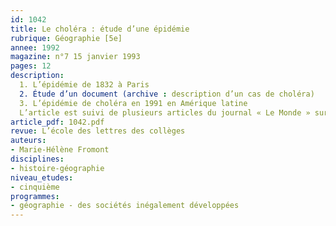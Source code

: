 ```yaml
---
id: 1042
title: Le choléra : étude d’une épidémie 
rubrique: Géographie [5e]
annee: 1992
magazine: n°7 15 janvier 1993
pages: 12
description: 
  1. L’épidémie de 1832 à Paris
  2. Étude d’un document (archive : description d’un cas de choléra)
  3. L’épidémie de choléra en 1991 en Amérique latine
  L’article est suivi de plusieurs articles du journal « Le Monde » sur l’épidémie de choléra en Amérique latine, ainsi que d’une bibliographie.
article_pdf: 1042.pdf
revue: L’école des lettres des collèges
auteurs:
- Marie-Hélène Fromont
disciplines:
- histoire-géographie
niveau_etudes:
- cinquième
programmes:
- géographie - des sociétés inégalement développées
---
```

